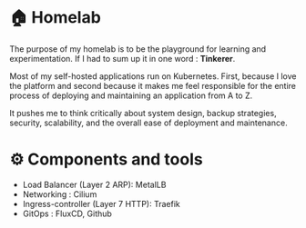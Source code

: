 # 🏠 Homelab

The purpose of my homelab is to be the playground for learning and experimentation. If I had to sum up it in one word : **Tinkerer**.

Most of my self-hosted applications run on Kubernetes. First, because I love the platform and second because it makes me feel responsible for the entire process of deploying and maintaining an application from A to Z. 

It pushes me to think critically about system design, backup strategies, security, scalability, and the overall ease of deployment and maintenance.

# ⚙️ Components and tools

- Load Balancer (Layer 2 ARP): MetalLB
- Networking : Cilium
- Ingress-controller (Layer 7 HTTP): Traefik
-  GitOps : FluxCD, Github
